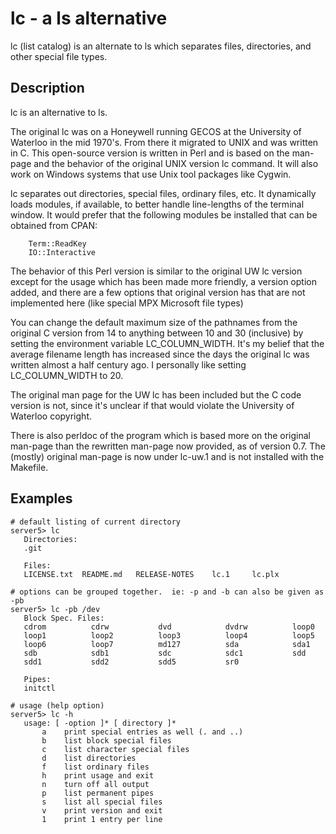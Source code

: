 # lc - a ls alternative
lc (list catalog) is an alternate to ls which separates files, directories, and
other special file types.

## Description
lc is an alternative to ls.

The original lc was on a Honeywell running GECOS at the University of
Waterloo in the mid 1970's.  From there it migrated to UNIX and was
written in C.  This open-source version is written in Perl and is based
on the man-page and the behavior of the original UNIX version lc command.
It will also work on Windows systems that use Unix tool packages like Cygwin.

lc separates out directories, special files, ordinary files, etc.
It dynamically loads modules, if available, to better handle line-lengths
of the terminal window.  It would prefer that the following modules be installed
that can be obtained from CPAN:

        Term::ReadKey  
        IO::Interactive

The behavior of this Perl version is similar to the original UW lc version
except for the usage which has been made more friendly, a version option added,
and there are a few options that original version has that are not implemented 
here (like special MPX Microsoft file types)

You can change the default maximum size of the pathnames from the original C version
from 14 to anything between 10 and 30 (inclusive) by setting the environment
variable LC_COLUMN_WIDTH.  It's my belief that the average filename length has
increased since the days the original lc was written almost a half century ago.
I personally like setting LC_COLUMN_WIDTH to 20.

The original man page for the UW lc has been included but the C code version is not,
since it's unclear if that would violate the University of Waterloo copyright.

There is also perldoc of the program which is based more on the original man-page
than the rewritten man-page now provided, as of version 0.7.  The (mostly) original
man-page is now under lc-uw.1 and is not installed with the Makefile.

## Examples
    # default listing of current directory
    server5> lc
       Directories:
       .git           
   
       Files:
       LICENSE.txt  README.md   RELEASE-NOTES    lc.1     lc.plx

    # options can be grouped together.  ie: -p and -b can also be given as -pb
    server5> lc -pb /dev
       Block Spec. Files:
       cdrom          cdrw           dvd            dvdrw          loop0
       loop1          loop2          loop3          loop4          loop5
       loop6          loop7          md127          sda            sda1
       sdb            sdb1           sdc            sdc1           sdd
       sdd1           sdd2           sdd5           sr0            
    
       Pipes:
       initctl 

    # usage (help option)
    server5> lc -h
       usage: [ -option ]* [ directory ]*
           a    print special entries as well (. and ..)
           b    list block special files
           c    list character special files
           d    list directories
           f    list ordinary files
           h    print usage and exit
           n    turn off all output
           p    list permanent pipes
           s    list all special files
           v    print version and exit
           1    print 1 entry per line
